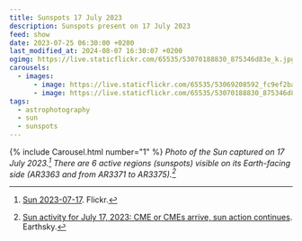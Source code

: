 ```yaml
---
title: Sunspots 17 July 2023
description: Sunspots present on 17 July 2023
feed: show
date: 2023-07-25 06:30:00 +0200
last_modified_at: 2024-08-07 16:30:07 +0200
ogimg: https://live.staticflickr.com/65535/53070188830_875346d83e_k.jpg
carousels:
  - images:
      - image: https://live.staticflickr.com/65535/53069208592_fc9ef2ba10_k.jpg
      - image: https://live.staticflickr.com/65535/53070188830_875346d83e_k.jpg
tags:
  - astrophotography
  - sun
  - sunspots
---
```


{% include Carousel.html number="1" %}
*Photo of the Sun captured on 17 July 2023.[^1] There are 6 active regions (sunspots) visible on its Earth-facing side (AR3363 and from AR3371 to AR3375).[^2]*


[^1]: [Sun 2023-07-17](https://www.flickr.com/photos/edoardo_tosin/albums/72177720310019538). Flickr.
[^2]: [Sun activity for July 17, 2023: CME or CMEs arrive, sun action continues](https://earthsky.org/sun/sun-activity-archive-for-july-2023/#:~:text=sun%20activity%20for%20july%2017%2C%202023). Earthsky.
